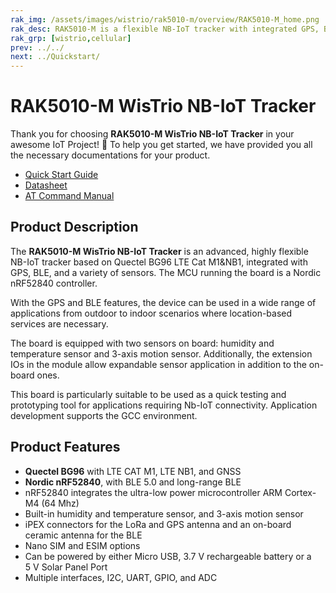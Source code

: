 ```yaml
--- 
rak_img: /assets/images/wistrio/rak5010-m/overview/RAK5010-M_home.png
rak_desc: RAK5010-M is a flexible NB-IoT tracker with integrated GPS, BLE, and a variety of sensors. The board is equipped with four sensors onboard — humidity and temperature sensor, pressure sensor, 3-axis motion sensor, and ambient light sensor. The MCU running the board is a Nordic nRF52840 controller.
rak_grp: [wistrio,cellular]
prev: ../../
next: ../Quickstart/
---
```


# RAK5010-M WisTrio NB-IoT Tracker
Thank you for choosing **RAK5010-M WisTrio NB-IoT Tracker** in your awesome IoT Project! 🎉 To help you get started, we have provided you all the necessary documentations for your product.

* [Quick Start Guide](../Quickstart/)
* [Datasheet](../Datasheet/)
* [AT Command Manual](../AT-Command-Manual/)

<!-- <rk-img
  src="/assets/images/wistrio/rak5010-m/overview/rak5010-m-wistrio.jpg"
  width="50%"
  caption="RAK5010 WisTrio NB-IoT Tracker Product View"
/> -->


## Product Description

The **RAK5010-M WisTrio NB-IoT Tracker** is an advanced, highly flexible NB-IoT tracker based on Quectel BG96 LTE Cat M1&NB1, integrated with GPS, BLE, and a variety of sensors. The MCU running the board is a Nordic nRF52840 controller.

With the GPS and BLE features, the device can be used in a wide range of applications from outdoor to indoor scenarios where location-based services are necessary.

The board is equipped with two sensors on board: humidity and temperature sensor and 3-axis motion sensor. Additionally, the extension IOs in the module allow expandable sensor application in addition to the on-board ones.

This board is particularly suitable to be used as a quick testing and prototyping tool for applications requiring Nb-IoT connectivity. Application development supports the GCC environment.


<!-- <rk-btn
  src="/Product-Categories/WisTrio/RAK5010-M/Quickstart/"
  label="Get Started with RAK5010-M WisTrio NB-IoT Tracker"
/> -->

## Product Features

- **Quectel BG96** with LTE CAT M1, LTE NB1, and GNSS
- **Nordic nRF52840**, with BLE 5.0 and long-range BLE
- nRF52840 integrates the ultra-low power microcontroller ARM Cortex-M4 (64&nbsp;Mhz)
- Built-in humidity and temperature sensor, and 3-axis motion sensor
- iPEX connectors for the LoRa and GPS antenna and an on-board ceramic antenna for the BLE
- Nano SIM and ESIM options
- Can be powered by either Micro USB, 3.7&nbsp;V rechargeable battery or a 5&nbsp;V Solar Panel Port
- Multiple interfaces, I2C, UART, GPIO, and ADC
